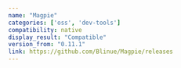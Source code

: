 ```yaml
---
name: "Magpie"
categories: ['oss', 'dev-tools']
compatibility: native
display_result: "Compatible"
version_from: "0.11.1"
link: https://github.com/Blinue/Magpie/releases
---
```

